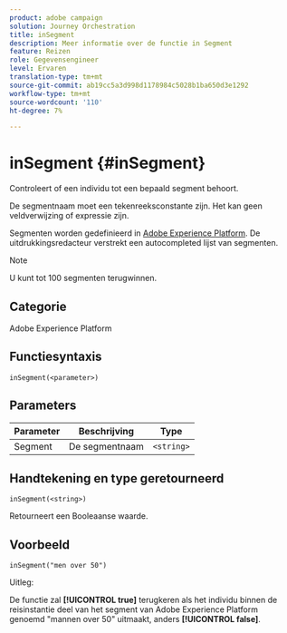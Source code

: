 ```yaml
---
product: adobe campaign
solution: Journey Orchestration
title: inSegment
description: Meer informatie over de functie in Segment
feature: Reizen
role: Gegevensengineer
level: Ervaren
translation-type: tm+mt
source-git-commit: ab19cc5a3d998d1178984c5028b1ba650d3e1292
workflow-type: tm+mt
source-wordcount: '110'
ht-degree: 7%

---
```



# inSegment {#inSegment}

Controleert of een individu tot een bepaald segment behoort.

De segmentnaam moet een tekenreeksconstante zijn. Het kan geen veldverwijzing of expressie zijn.

Segmenten worden gedefinieerd in [Adobe Experience Platform](https://platform.adobe.com/segment/overview). De uitdrukkingsredacteur verstrekt een autocompleted lijst van segmenten.

>[!NOTE]
>
>U kunt tot 100 segmenten terugwinnen.

## Categorie

Adobe Experience Platform

## Functiesyntaxis

`inSegment(<parameter>)`

## Parameters

| Parameter | Beschrijving | Type |
|--- |--- |--- |
| Segment | De segmentnaam | `<string>` |

## Handtekening en type geretourneerd

`inSegment(<string>)`

Retourneert een Booleaanse waarde.

## Voorbeeld

`inSegment("men over 50")`

Uitleg:

De functie zal **[!UICONTROL true]** terugkeren als het individu binnen de reisinstantie deel van het segment van Adobe Experience Platform genoemd &quot;mannen over 50&quot; uitmaakt, anders **[!UICONTROL false]**.
